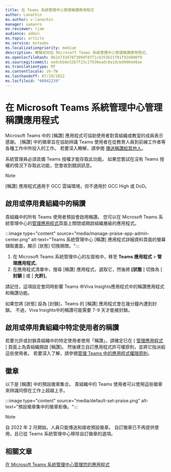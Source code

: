 ```yaml
---
title: 在 Teams 系統管理中心管理稱讚應用程式
author: LanaChin
ms.author: v-lanachin
manager: samanro
ms.reviewer: rjam
audience: admin
ms.topic: article
ms.service: msteams
ms.localizationpriority: medium
description: 瞭解如何在 Microsoft Teams 系統管理中心管理稱讚應用程式。
ms.openlocfilehash: 0b2e733478f309df8ff1c8253b21f01f92d800f9
ms.sourcegitcommit: ea9cbb8e32b7f23c17930eadc0a1dcbd906449ae
ms.translationtype: MT
ms.contentlocale: zh-TW
ms.lasthandoff: 07/19/2022
ms.locfileid: "66842239"
---
```

# <a name="manage-the-praise-app-in-the-microsoft-teams-admin-center"></a>在 Microsoft Teams 系統管理中心管理稱讚應用程式

Microsoft Teams 中的 [稱讚] 應用程式可協助使用者對貴組織或教室的成員表示感謝。 [稱讚] 中的徽章旨在協助辨識 Teams 使用者在從教育人員到前線工作者等各種工作中所投入的工作。 若要深入瞭解，請參閱 [傳送稱讚給其他人](https://support.microsoft.com/office/send-praise-to-people-50f26b47-565f-40fe-8642-5ca2a5ed261e)。

系統管理員必須具備 Teams 授權才能存取此功能。 如果您嘗試在沒有 Teams 授權的情況下存取此功能，您會收到錯誤訊息。

> [!NOTE]
> [稱讚] 應用程式適用于 GCC 雲端環境，但不適用於 GCC High 或 DoD。

## <a name="enable-or-disable-praise-in-your-organization"></a>啟用或停用貴組織中的稱讚

貴組織中的所有 Teams 使用者預設會啟用稱讚。 您可以在 Microsoft Teams 系統管理中心的[管理應用程式](manage-apps.md)頁面上關閉或開啟組織層級的應用程式。

:::image type="content" source="media/manage-praise-app-admin-center.png" alt-text="Teams 系統管理中心 [稱讚] 應用程式詳細資料頁面的螢幕擷取畫面，顯示 [狀態] 切換開關。":::

1. 在 Microsoft Teams 系統管理中心的左窗格中，移至 **Teams 應用程式**  >  **管理應用程式**。
2. 在應用程式清單中，搜尋 [稱讚] 應用程式，選取它，然後將 **[狀態** ] 切換為 [ **封鎖** ] 或 [ **允許]**。

請記住，這項設定會同時影響 Teams 中Viva Insights應用程式中的稱讚應用程式和稱讚功能。

如果您將 [狀態] 設為 [封鎖]，Teams 的 [稱讚] 應用程式會在幾分鐘內遭到封鎖。 不過，Viva Insights中的稱讚可能需要 7-9 天才能被封鎖。

## <a name="enable-or-disable-praise-for-specific-users-in-your-organization"></a>啟用或停用貴組織中特定使用者的稱讚

若要允許或封鎖貴組織中的特定使用者使用「稱讚」，請確定已在 [ [管理應用程式](manage-apps.md) ] 頁面上為貴組織開啟 [稱讚]。 然後建立自訂應用程式許可權原則，並將它指派給這些使用者。 若要深入了解，請參閱[管理 Teams 中的應用程式權限原則](teams-app-permission-policies.md)。

## <a name="badges"></a>徽章

以下是 [稱讚] 中的預設徽章集合。 貴組織中的 Teams 使用者可以使用這些徽章來辨識同儕在工作上超越上手。

:::image type="content" source="media/default-set-praise.png" alt-text="預設徽章集中的徽章影像。":::

> [!NOTE]
> 自 2022 年 2 月開始，人員只能傳送和接收預設徽章。 自訂徽章已不再提供使用，且已從 Teams 系統管理中心移除自訂徽章的選項。

## <a name="related-articles"></a>相關文章

[在 Microsoft Teams 系統管理中心管理您的應用程式](manage-apps.md)

